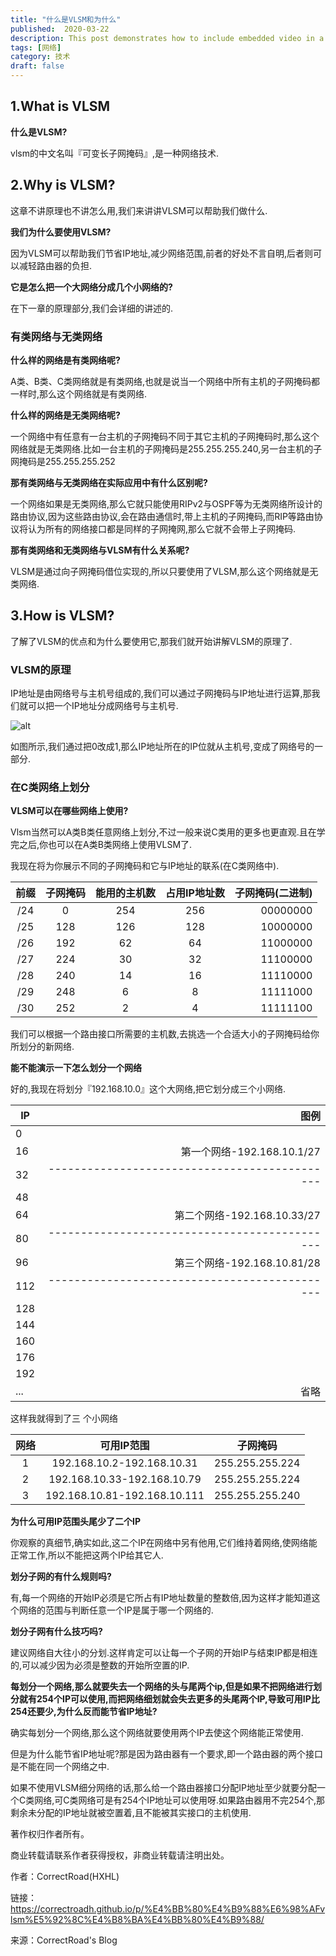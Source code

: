```yaml
---
title: "什么是VLSM和为什么"
published:  2020-03-22
description: This post demonstrates how to include embedded video in a blog post.
tags: [网络]
category: 技术
draft: false
---
```


## 1.What is VLSM

**什么是VLSM?**

vlsm的中文名叫『可变长子网掩码』,是一种网络技术.

## 2.Why is VLSM?

这章不讲原理也不讲怎么用,我们来讲讲VLSM可以帮助我们做什么.

**我们为什么要使用VLSM?**

因为VLSM可以帮助我们节省IP地址,减少网络范围,前者的好处不言自明,后者则可以减轻路由器的负担.

**它是怎么把一个大网络分成几个小网络的?**

在下一章的原理部分,我们会详细的讲述的.

### 有类网络与无类网络

**什么样的网络是有类网络呢?**

A类、B类、C类网络就是有类网络,也就是说当一个网络中所有主机的子网掩码都一样时,那么这个网络就是有类网络.

**什么样的网络是无类网络呢?**

一个网络中有任意有一台主机的子网掩码不同于其它主机的子网掩码时,那么这个网络就是无类网络.比如一台主机的子网掩码是255.255.255.240,另一台主机的子网掩码是255.255.255.252

**那有类网络与无类网络在实际应用中有什么区别呢?**

一个网络如果是无类网络,那么它就只能使用RIPv2与OSPF等为无类网络所设计的路由协议,因为这些路由协议,会在路由通信时,带上主机的子网掩码,而RIP等路由协议将认为所有的网络接口都是同样的子网掩网,那么它就不会带上子网掩码.

**那有类网络和无类网络与VLSM有什么关系呢?**

VLSM是通过向子网掩码借位实现的,所以只要使用了VLSM,那么这个网络就是无类网络.

## 3.How is VLSM?

了解了VLSM的优点和为什么要使用它,那我们就开始讲解VLSM的原理了.

### VLSM的原理

IP地址是由网络号与主机号组成的,我们可以通过子网掩码与IP地址进行运算,那我们就可以把一个IP地址分成网络号与主机号.

![alt](/images/VLSM/子网掩码示意图.png)

如图所示,我们通过把0改成1,那么IP地址所在的IP位就从主机号,变成了网络号的一部分.

### 在C类网络上划分

**VLSM可以在哪些网络上使用?**

Vlsm当然可以A类B类任意网络上划分,不过一般来说C类用的更多也更直观.且在学完之后,你也可以在A类B类网络上使用VLSM了.

我现在将为你展示不同的子网掩码和它与IP地址的联系(在C类网络中).

| 前缀 | 子网掩码 | 能用的主机数 | 占用IP地址数 | 子网掩码(二进制) |
| :--: | :------: | :----------: | :----------: | ---------------: |
| /24  |    0     |     254      |     256      |         00000000 |
| /25  |   128    |     126      |     128      |         10000000 |
| /26  |   192    |      62      |      64      |         11000000 |
| /27  |   224    |      30      |      32      |         11100000 |
| /28  |   240    |      14      |      16      |         11110000 |
| /29  |   248    |      6       |      8       |         11111000 |
| /30  |   252    |      2       |      4       |         11111100 |

我们可以根据一个路由接口所需要的主机数,去挑选一个合适大小的子网掩码给你所划分的新网络.

**能不能演示一下怎么划分一个网络**

好的,我现在将划分『192.168.10.0』这个大网络,把它划分成三个小网络.

| IP   |                                          图例 |
| ---- | --------------------------------------------: |
| 0    |                                               |
| 16   |                    第一个网络-192.168.10.1/27 |
| 32   | --------------------------------------------- |
| 48   |                                               |
| 64   |                   第二个网络-192.168.10.33/27 |
| 80   | --------------------------------------------- |
| 96   |                   第三个网络-192.168.10.81/28 |
| 112  | --------------------------------------------- |
| 128  |                                               |
| 144  |                                               |
| 160  |                                               |
| 176  |                                               |
| 192  |                                               |
| ...  |                                          省略 |

这样我就得到了三 个小网络

| 网络 |          可用IP范围          |    子网掩码     |
| :--: | :--------------------------: | :-------------: |
|  1   |  192.168.10.2-192.168.10.31  | 255.255.255.224 |
|  2   | 192.168.10.33-192.168.10.79  | 255.255.255.224 |
|  3   | 192.168.10.81-192.168.10.111 | 255.255.255.240 |

**为什么可用IP范围头尾少了二个IP**

你观察的真细节,确实如此,这二个IP在网络中另有他用,它们维持着网络,使网络能正常工作,所以不能把这两个IP给其它人.

**划分子网的有什么规则吗?**

有,每一个网络的开始IP必须是它所占有IP地址数量的整数倍,因为这样才能知道这个网络的范围与判断任意一个IP是属于哪一个网络的.

**划分子网有什么技巧吗?**

建议网络自大往小的分划.这样肯定可以让每一个子网的开始IP与结束IP都是相连的,可以减少因为必须是整数的开始所空置的IP.

**每划分一个网络,那么就要失去一个网络的头与尾两个ip,但是如果不把网络进行划分就有254个IP可以使用,而把网络细划就会失去更多的头尾两个IP,导致可用IP比254还要少,为什么反而能节省IP地址?**

确实每划分一个网络,那么这个网络就要使用两个IP去使这个网络能正常使用.

但是为什么能节省IP地址呢?那是因为路由器有一个要求,即一个路由器的两个接口是不能在同一个网络之中.

如果不使用VLSM细分网络的话,那么给一个路由器接口分配IP地址至少就要分配一个C类网络,可C类网络可是有254个IP地址可以使用呀.如果路由器用不完254个,那剩余未分配的IP地址就被空置着,且不能被其实接口的主机使用.



著作权归作者所有。

商业转载请联系作者获得授权，非商业转载请注明出处。

作者：CorrectRoad(HXHL)

链接：https://correctroadh.github.io/p/%E4%BB%80%E4%B9%88%E6%98%AFvlsm%E5%92%8C%E4%B8%BA%E4%BB%80%E4%B9%88/

来源：CorrectRoad's Blog